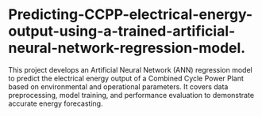 # Predicting-CCPP-electrical-energy-output-using-a-trained-artificial-neural-network-regression-model.
This project develops an Artificial Neural Network (ANN) regression model to predict the electrical energy output of a Combined Cycle Power Plant based on environmental and operational parameters. It covers data preprocessing, model training, and performance evaluation to demonstrate accurate energy forecasting.
